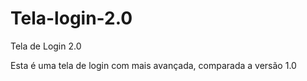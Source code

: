 # Tela-login-2.0
Tela de Login 2.0

Esta é uma tela de login com mais avançada, comparada a versão 1.0
